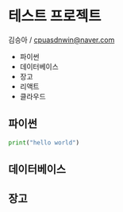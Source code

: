 # 테스트 프로젝트

김승아 / cpuasdnwin@naver.com

+ 파이썬
+ 데이터베이스
+ 장고
+ 리액트
+ 클라우드

## 파이썬

```python
print("hello world")
```

## 데이터베이스

## 장고